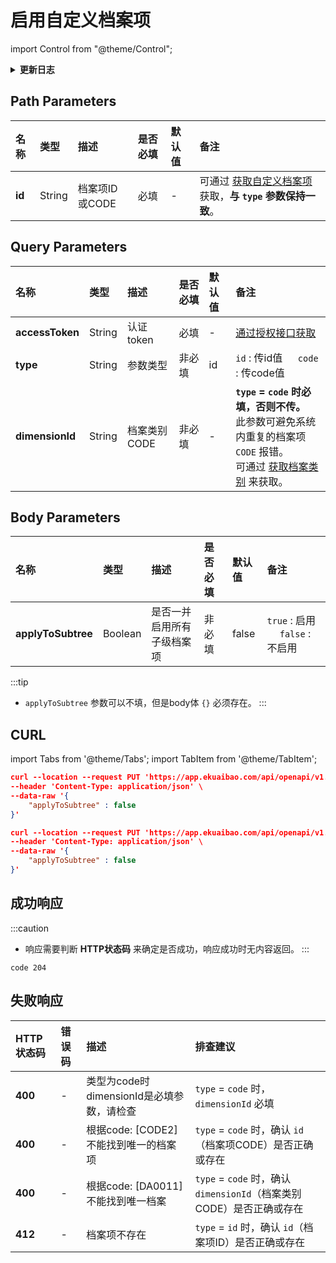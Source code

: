 # 启用自定义档案项

import Control from "@theme/Control";

<Control
method="PUT"
url="/api/openapi/v1.1/dimensions/items/$`id`/enable"
/>

<details>
  <summary><b>更新日志</b></summary>
  <div>

  [**1.7.2**](/docs/open-api/notice/update-log#172) -> 🚀 接口升级 `v1.1` 版本，新增 `type` 类型参数，支持 `id` 或 `code` 传参。<br/>

  </div>
</details>

## Path Parameters

| 名称 | 类型 | 描述 | 是否必填 | 默认值 | 备注 |
| :--- | :--- | :--- | :--- |:--- | :--- |
| **id** | String  | 档案项ID或CODE | 必填| - | 可通过 [获取自定义档案项](/docs/open-api/dimensions/get-dimension-items) 获取，**与 `type` 参数保持一致**。 |

## Query Parameters

| 名称 | 类型 | 描述 | 是否必填 | 默认值 | 备注 |
| :--- | :--- | :--- | :--- |:--- | :--- |
| **accessToken** | String | 认证token   | 必填 | - | [通过授权接口获取](/docs/open-api/getting-started/auth) |
| **type**        | String | 参数类型     | 非必填 | id | `id` : 传id值 &emsp; `code` : 传code值 |
| **dimensionId** | String | 档案类别CODE | 非必填 | - | **`type` = `code` 时必填，否则不传。**<br/>此参数可避免系统内重复的档案项 `CODE` 报错。<br/>可通过 [获取档案类别](/docs/open-api/dimensions/get-dimensions) 来获取。 |

## Body Parameters

| 名称 | 类型 | 描述 | 是否必填 | 默认值 | 备注 |
| :--- | :--- | :--- | :--- |:--- | :--- |
| **applyToSubtree** | Boolean | 是否一并启用所有子级档案项 | 非必填 | false | `true` : 启用 &emsp; `false` : 不启用 |

:::tip
- `applyToSubtree` 参数可以不填，但是body体 `{}` 必须存在。
:::

## CURL
import Tabs from '@theme/Tabs';
import TabItem from '@theme/TabItem';

<Tabs>
<TabItem value="id" label="id" default>

```json
curl --location --request PUT 'https://app.ekuaibao.com/api/openapi/v1.1/dimensions/items/$ID_3FB3TN259U0/enable?accessToken=ID_3K5pCMV0QHv:bwa3wajigF0WH0&type=id' \
--header 'Content-Type: application/json' \
--data-raw '{
    "applyToSubtree" : false
}'
```
</TabItem>
<TabItem value="code" label="code">

```json
curl --location --request PUT 'https://app.ekuaibao.com/api/openapi/v1.1/dimensions/items/$XM001/enable?accessToken=ID_3K5pCMV0QHv:bwa3wajigF0WH0&type=code&dimensionId=DA001' \
--header 'Content-Type: application/json' \
--data-raw '{
    "applyToSubtree" : false
}'
```
</TabItem>
</Tabs>

## 成功响应
:::caution
- 响应需要判断 **HTTP状态码** 来确定是否成功，响应成功时无内容返回。
:::

```text
code 204
```

## 失败响应
| HTTP状态码 | 错误码 | 描述 | 排查建议 |
| :--- | :--- | :--- | :--- |
| **400** | - | 类型为code时dimensionId是必填参数，请检查 | `type` = `code` 时，`dimensionId` 必填 |
| **400** | - | 根据code: [CODE2]不能找到唯一的档案项 | `type` = `code` 时，确认 `id`（档案项CODE）是否正确或存在 | 
| **400** | - | 根据code: [DA0011]不能找到唯一档案   | `type` = `code` 时，确认 `dimensionId`（档案类别CODE）是否正确或存在 | 
| **412** | - | 档案项不存在                        | `type` = `id` 时，确认 `id`（档案项ID）是否正确或存在 | 























